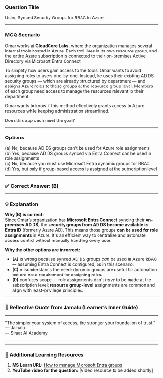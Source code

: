 ### **Question Title**  
Using Synced Security Groups for RBAC in Azure

---

### **MCQ Scenario**  
Omar works at **CloudCore Labs**, where the organization manages several internal tools hosted in Azure. Each tool lives in its own resource group, and the entire Azure subscription is connected to their on-premises Active Directory via Microsoft Entra Connect.

To simplify how users gain access to the tools, Omar wants to avoid assigning roles to users one-by-one. Instead, he uses their existing AD DS security groups — which are already structured by department — and assigns Azure roles to these groups at the resource group level. Members of each group need access to manage the resources relevant to their department.

Omar wants to know if this method effectively grants access to Azure resources while keeping administration streamlined.

Does this approach meet the goal?

---

### **Options**  
(a) No, because AD DS groups can’t be used for Azure role assignments  
(b) Yes, because AD DS groups synced via Entra Connect can be used in role assignments  
(c) No, because you must use Microsoft Entra dynamic groups for RBAC  
(d) Yes, but only if group-based access is assigned at the subscription level  

---

### ✅ **Correct Answer:** (B)

---

### 💡 **Explanation**  
**Why (B) is correct:**  
Since Omar’s organization has **Microsoft Entra Connect** syncing their **on-premises AD DS**, the **security groups from AD DS become available in Entra ID** (formerly Azure AD). This means those groups **can be used for role assignments** in Azure. It's an efficient way to centralize and automate access control without manually handling every user.

**Why the other options are incorrect:**  
- **(A)** is wrong because synced AD DS groups *can* be used in Azure RBAC — assuming Entra Connect is configured, as in this scenario.  
- **(C)** misunderstands the need: dynamic groups are useful for automation but are not a requirement for assigning roles.  
- **(D)** confuses scope — role assignments don't *have* to be made at the subscription level; **resource group-level** assignments are common and align with least-privilege principles.

---

### 💬 **Reflective Quote from Jamalu (Learner’s Inner Guide)**  
________________________________________  
"The simpler your system of access, the stronger your foundation of trust."  
— Jamalu  
— Siraat AI Academy  
________________________________________

---

### 🔗 Additional Learning Resources  
1. **MS Learn URL:** [How to manage Microsoft Entra groups](https://learn.microsoft.com/en-us/entra/fundamentals/how-to-manage-groups)  
2. **YouTube video for the question:** [Video resource to be added shortly]
